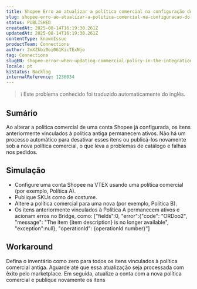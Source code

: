 ```yaml
---
title: Shopee Erro ao atualizar a política comercial na configuração do cartão de integração
slug: shopee-erro-ao-atualizar-a-politica-comercial-na-configuracao-do-cartao-de-integracao
status: PUBLISHED
createdAt: 2025-08-14T16:19:30.261Z
updatedAt: 2025-08-14T16:19:30.261Z
contentType: knownIssue
productTeam: Connections
author: 2mXZkbi0oi061KicTExNjo
tag: Connections
slugEN: shopee-error-when-updating-commercial-policy-in-the-integration-card-setup
locale: pt
kiStatus: Backlog
internalReference: 1236034
---
```


>ℹ️ Este problema conhecido foi traduzido automaticamente do inglês.

## Sumário


Ao alterar a política comercial de uma conta Shopee já configurada, os itens anteriormente vinculados à política antiga permanecem ativos. Não há um processo automático para desativar esses itens ou publicá-los novamente sob a nova política comercial, o que leva a problemas de catálogo e falhas nos pedidos.

## Simulação



- Configure uma conta Shopee na VTEX usando uma política comercial (por exemplo, Política A).
- Publique SKUs como de costume.
- Altere a política comercial para uma nova (por exemplo, Política B).
- Os itens anteriormente vinculados à Política A permanecem ativos e acionam erros no Bridge, como:
["fields":0, "error":{"code": "ORDoo2", "message": "The item {item description} is no longer available", "exception":null}, "operationId": {operationId number}"]
## Workaround


Defina o inventário como zero para todos os itens vinculados à política comercial antiga.
Aguarde até que essa atualização seja processada com êxito pelo marketplace.
Em seguida, atualize a conta com a nova política comercial e publique novamente os itens




